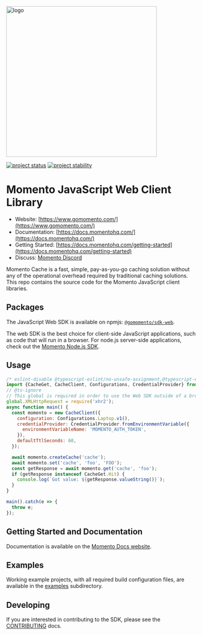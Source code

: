 <head>
  <meta name="Momento Web Client Library Documentation" content="JavaScript web client software development kit for Momento Cache">
</head>
<img src="https://docs.momentohq.com/img/logo.svg" alt="logo" width="400"/>

[![project status](https://momentohq.github.io/standards-and-practices/badges/project-status-official.svg)](https://github.com/momentohq/standards-and-practices/blob/main/docs/momento-on-github.md)
[![project stability](https://momentohq.github.io/standards-and-practices/badges/project-stability-stable.svg)](https://github.com/momentohq/standards-and-practices/blob/main/docs/momento-on-github.md)

# Momento JavaScript Web Client Library

* Website: [https://www.gomomento.com/](https://www.gomomento.com/)
* Documentation: [https://docs.momentohq.com/](https://docs.momentohq.com/)
* Getting Started: [https://docs.momentohq.com/getting-started](https://docs.momentohq.com/getting-started)
* Discuss: [Momento Discord](https://discord.gg/3HkAKjUZGq)

Momento Cache is a fast, simple, pay-as-you-go caching solution without any of the operational overhead
required by traditional caching solutions.  This repo contains the source code for the Momento JavaScript client libraries.

## Packages

The JavaScript Web SDK is available on npmjs: [`@gomomento/sdk-web`](https://www.npmjs.com/package/@gomomento/sdk-web).

The web SDK is the best choice for client-side JavaScript applications, such as code that will run in a browser.  For
node.js server-side applications, check out the [Momento Node.js SDK](../client-sdk-nodejs).

## Usage

```javascript
/* eslint-disable @typescript-eslint/no-unsafe-assignment,@typescript-eslint/ban-ts-comment */
import {CacheGet, CacheClient, Configurations, CredentialProvider} from '@gomomento/sdk-web';
// @ts-ignore
// This global is required in order to use the Web SDK outside of a browser
global.XMLHttpRequest = require('xhr2');
async function main() {
  const momento = new CacheClient({
    configuration: Configurations.Laptop.v1(),
    credentialProvider: CredentialProvider.fromEnvironmentVariable({
      environmentVariableName: 'MOMENTO_AUTH_TOKEN',
    }),
    defaultTtlSeconds: 60,
  });

  await momento.createCache('cache');
  await momento.set('cache', 'foo', 'FOO');
  const getResponse = await momento.get('cache', 'foo');
  if (getResponse instanceof CacheGet.Hit) {
    console.log(`Got value: ${getResponse.valueString()}`);
  }
}

main().catch(e => {
  throw e;
});
```

## Getting Started and Documentation

Documentation is available on the [Momento Docs website](https://docs.momentohq.com).

## Examples

Working example projects, with all required build configuration files, are available in the [examples](../../examples/web) subdirectory.

## Developing

If you are interested in contributing to the SDK, please see the [CONTRIBUTING](./CONTRIBUTING.md) docs.
